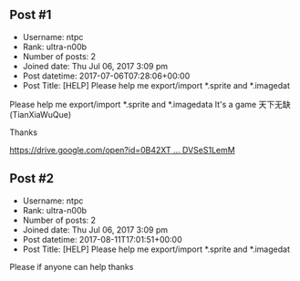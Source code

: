 ## Post #1
- Username: ntpc
- Rank: ultra-n00b
- Number of posts: 2
- Joined date: Thu Jul 06, 2017 3:09 pm
- Post datetime: 2017-07-06T07:28:06+00:00
- Post Title: [HELP] Please help me export/import *.sprite and *.imagedat

Please help me export/import *.sprite and *.imagedata
It's a game 天下无缺 (TianXiaWuQue)

Thanks

[https://drive.google.com/open?id=0B42XT ... DVSeS1LemM](https://drive.google.com/open?id=0B42XT6phIDqyQ2pQVDVSeS1LemM)
## Post #2
- Username: ntpc
- Rank: ultra-n00b
- Number of posts: 2
- Joined date: Thu Jul 06, 2017 3:09 pm
- Post datetime: 2017-08-11T17:01:51+00:00
- Post Title: [HELP] Please help me export/import *.sprite and *.imagedat

Please if anyone can help thanks
